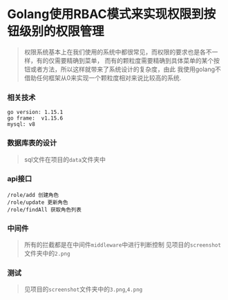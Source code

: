# Golang使用RBAC模式来实现权限到按钮级别的权限管理
> 权限系统基本上在我们使用的系统中都很常见，而权限的要求也是各不一样，有的仅需要精确到菜单，
> 而有的颗粒度需要精确到具体菜单的某个按钮或者方法，所以这样就带来了系统设计的复杂度，由此
> 我使用golang不借助任何框架从0来实现一个颗粒度相对来说比较高的系统.

### 相关技术
```
go version: 1.15.1
go frame:  v1.15.6
mysql: v8
```

### 数据库表的设计
> sql文件在项目的`data`文件夹中

### api接口
```
/role/add 创建角色
/role/update 更新角色
/role/findAll 获取角色列表
```

### 中间件
> 所有的拦截都是在中间件`middleware`中进行判断控制
> 见项目的`screenshot`文件夹中的`2.png`

###  测试
> 见项目的`screenshot`文件夹中的`3.png`,`4.png`
